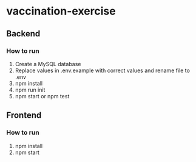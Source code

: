 # vaccination-exercise

## Backend

### How to run
1. Create a MySQL database
2. Replace values in .env.example with correct values and rename file to .env
3. npm install
4. npm run init
5. npm start or npm test

## Frontend

### How to run
1. npm install
2. npm start
